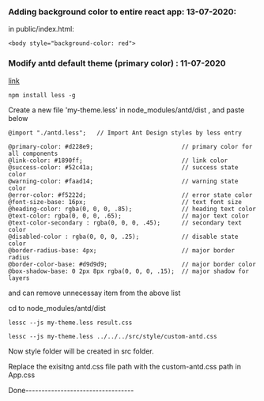 ### Adding background color to entire react app: 13-07-2020:

in public/index.html:
```
<body style="background-color: red">
```


### Modify antd default theme (primary color) : 11-07-2020

[link](https://medium.com/@okoriechinedusunday/a-baby-guide-to-overriding-antdesign-theme-and-color-aa6df1f85e0)
```
npm install less -g
```

Create a new file 'my-theme.less' in node_modules/antd/dist , and paste below
```
@import "./antd.less";   // Import Ant Design styles by less entry

@primary-color: #d228e9;                         // primary color for all components
@link-color: #1890ff;                            // link color
@success-color: #52c41a;                         // success state color
@warning-color: #faad14;                         // warning state color
@error-color: #f5222d;                           // error state color
@font-size-base: 16px;                           // text font size
@heading-color: rgba(0, 0, 0, .85);              // heading text color
@text-color: rgba(0, 0, 0, .65);                 // major text color
@text-color-secondary : rgba(0, 0, 0, .45);      // secondary text color
@disabled-color : rgba(0, 0, 0, .25);            // disable state color
@border-radius-base: 4px;                        // major border radius
@border-color-base: #d9d9d9;                     // major border color
@box-shadow-base: 0 2px 8px rgba(0, 0, 0, .15);  // major shadow for layers

```
and can remove unnecessay item from the above list

cd to node_modules/antd/dist
```
lessc --js my-theme.less result.css
```

```
lessc --js my-theme.less ../../../src/style/custom-antd.css
```

Now style folder will be created in src folder. 

Replace the exisitng antd.css file path with the custom-antd.css path in App.css

Done----------------------------------


